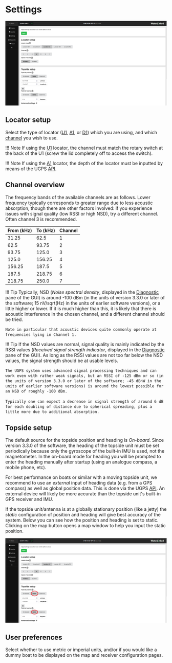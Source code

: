 # Settings

![gui_settings_topside_setup](../../../img/gui_settings_topside_setup.png)

## Locator setup

Select the type of locator ([U1](../../locators/locator-u1), [A1](../../locators/locator-a1), or [D1](../../locators/locator-d1)) which you are using, and which [channel](#channel-overview) you wish to use.

!!! Note
    If using the [U1](../../locators/locator-u1) locator, the channel must match the rotary switch at the back of the U1 (screw the lid completely off to access the switch).

!!! Note
    If using the [A1](../../locators/locator-a1) locator, the depth of the locator must be inputted by means of the UGPS [API](../../integration/api).

## Channel overview

The frequency bands of the available channels are as follows. Lower frequency typically corresponds to greater range due to less acoustic absorption, though there are other factors involved: if you experience issues with signal quality (low RSSI or high NSD), try a different channel. Often channel 3 is recommended.

| From (kHz) | To (kHz) | Channel |
|------------|----------|---------|
| 31.25      | 62.5     | 1       |
| 62.5       | 93.75    | 2       |
| 93.75      | 125.0    | 3       |
| 125.0      | 156.25   | 4       |
| 156.25     | 187.5    | 5       |
| 187.5      | 218.75   | 6       |
| 218.75     | 250.0    | 7       |

!!! Tip
    Typically, NSD (_Noise spectral density_, displayed in the [Diagnostic](../diagnostic) pane of the GUI) is around -100 dBm (in the units of version 3.3.0 or later of the software; 15 nV/sqrt(Hz) in the units of earlier software versions), or a little higher or lower. If it is much higher than this, it is likely that there is acoustic interference in the chosen channel, and a different channel should be tried.

    Note in particular that acoustic devices quite commonly operate at frequencies lying in Channel 1.

!!! Tip
    If the NSD values are normal, signal quality is mainly indicated by the RSSI values (_Received signal strength indicator_, displayed in the [Diagnostic](../diagnostic) pane of the GUI). As long as the RSSI values are not too far below the NSD values, the signal strength should be at usable levels.

    The UGPS system uses advanced signal processing techniques and can work even with rather weak signals, but an RSSI of -125 dBm or so (in the units of version 3.3.0 or later of the software; -45 dBnW in the units of earlier software versions) is around the lowest possible for an NSD of roughly -100 dBm.

    Typically one can expect a decrease in signal strength of around 6 dB for each doubling of distance due to spherical spreading, plus a little more due to additional absorption.

## Topside setup

The default source for the topside position and heading is *On-board*. Since version 3.3.0 of the software, the heading of the topside unit must be set periodically because only the gyroscope of the built-in IMU is used, not the magnetometer. In the on-board mode for heading you will be prompted to enter the heading manually after startup (using an analogue compass, a mobile phone, etc).

For best performance on boats or similar with a moving topside unit, we recommend to use an *external* input of heading data (e.g. from a GPS compass) as well as global position data. This is done via the UGPS [API](../../integration/api). An external device will likely be more accurate than the topside unit's built-in GPS receiver and IMU.

If the topside unit/antenna is at a globally stationary position (like a jetty) the *static* configuration of position and heading will give best accuracy of the system. Below you can see how the position and heading is set to static. Clicking on the map button opens a map window to help you input the static position.

![gui_settings_topside_setup_static_pos_marked](../../../img/gui_settings_topside_setup_static_pos_marked.png)

## User preferences

Select whether to use metric or imperial units, and/or if you would like a dummy boat to be displayed on the map and receiver configuration pages.
